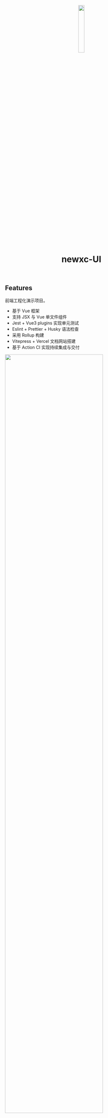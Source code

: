 <br>

<p align="center">
<img src="https://github.com/smarty-team/smarty-admin/blob/main/assets/logo.jpeg" style="width:20%;" />
</p>

<h1 align="center">newxc-UI</h1>
<br>

## Features

前端工程化演示项目。

- 基于 Vue 框架
- 支持 JSX 与 Vue 单文件组件
- Jest + Vue3 plugins 实现单元测试
- Eslint + Prettier + Husky 语法检查
- 采用 Rollup 构建
- Vitepress + Vercel 文档网站搭建
- 基于 Action CI 实现持续集成与交付

<img src="https://github.com/smarty-team/smarty-admin/blob/main/assets/demo.gif" style="width:80%;" />

## Quick Start

希望尽快上手 newxc-UI，可以浏览 [Getting Started](https://newxc-ui-vite.vercel.app/).

## Browser Support

Modern browsers and Internet Explorer 10+.

## LICENSE

[MIT](../../LICENSE)
